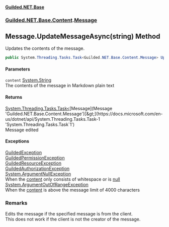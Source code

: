 
#### [Guilded.NET.Base](Guilded_NET_Base 'Guilded_NET_Base')
### [Guilded.NET.Base.Content](Guilded_NET_Base#Guilded_NET_Base_Content 'Guilded.NET.Base.Content').[Message](Message 'Guilded.NET.Base.Content.Message')
## Message.UpdateMessageAsync(string) Method
Updates the contents of the message.  
```csharp
public System.Threading.Tasks.Task<Guilded.NET.Base.Content.Message> UpdateMessageAsync(string content);
```

#### Parameters
<a name='Guilded_NET_Base_Content_Message_UpdateMessageAsync(string)_content'></a>
`content` [System.String](https://docs.microsoft.com/en-us/dotnet/api/System.String 'System.String')  
The contents of the message in Markdown plain text
  

#### Returns
[System.Threading.Tasks.Task&lt;](https://docs.microsoft.com/en-us/dotnet/api/System.Threading.Tasks.Task-1 'System.Threading.Tasks.Task`1')[Message](Message 'Guilded.NET.Base.Content.Message')[&gt;](https://docs.microsoft.com/en-us/dotnet/api/System.Threading.Tasks.Task-1 'System.Threading.Tasks.Task`1')  
Message edited

#### Exceptions
[GuildedException](GuildedException 'Guilded.NET.Base.GuildedException')  
[GuildedPermissionException](GuildedPermissionException 'Guilded.NET.Base.GuildedPermissionException')  
[GuildedResourceException](GuildedResourceException 'Guilded.NET.Base.GuildedResourceException')  
[GuildedAuthorizationException](GuildedAuthorizationException 'Guilded.NET.Base.GuildedAuthorizationException')  
[System.ArgumentNullException](https://docs.microsoft.com/en-us/dotnet/api/System.ArgumentNullException 'System.ArgumentNullException')  
When the [content](Message_UpdateMessageAsync(string)#Guilded_NET_Base_Content_Message_UpdateMessageAsync(string)_content 'Guilded.NET.Base.Content.Message.UpdateMessageAsync(string).content') only consists of whitespace or is [null](https://docs.microsoft.com/en-us/dotnet/csharp/language-reference/keywords/null 'https://docs.microsoft.com/en-us/dotnet/csharp/language-reference/keywords/null')
[System.ArgumentOutOfRangeException](https://docs.microsoft.com/en-us/dotnet/api/System.ArgumentOutOfRangeException 'System.ArgumentOutOfRangeException')  
When the [content](Message_UpdateMessageAsync(string)#Guilded_NET_Base_Content_Message_UpdateMessageAsync(string)_content 'Guilded.NET.Base.Content.Message.UpdateMessageAsync(string).content') is above the message limit of 4000 characters
### Remarks
Edits the message if the specified message is from the client.  
This does not work if the client is not the creator of the message.
